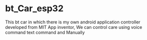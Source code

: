 # bt_Car_esp32
This bt car in which there is my own android application controller developed from MIT App inventor, We can control care using voice command text command and Manually
